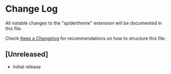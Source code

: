 # Change Log

All notable changes to the "spidertheme" extension will be documented in this file.

Check [Keep a Changelog](http://keepachangelog.com/) for recommendations on how to structure this file.

## [Unreleased]

- Initial release

